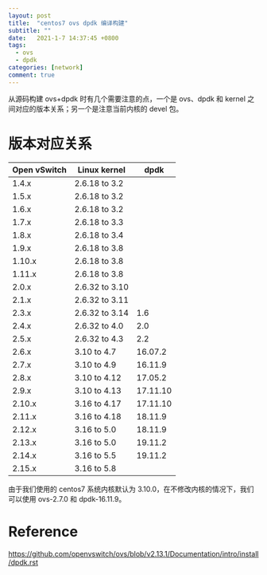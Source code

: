```yaml
---
layout: post
title:  "centos7 ovs dpdk 编译构建"
subtitle: ""
date:   2021-1-7 14:37:45 +0800
tags:
  - ovs
  - dpdk
categories: [network]
comment: true
---
```


从源码构建 ovs+dpdk 时有几个需要注意的点，一个是 ovs、dpdk 和 kernel 之间对应的版本关系；另一个是注意当前内核的 devel 包。

# 版本对应关系

| Open vSwitch | Linux kernel   | dpdk     |
| ------------ | -------------- | -------- |
| 1.4.x        | 2.6.18 to 3.2  |          |
| 1.5.x        | 2.6.18 to 3.2  |          |
| 1.6.x        | 2.6.18 to 3.2  |          |
| 1.7.x        | 2.6.18 to 3.3  |          |
| 1.8.x        | 2.6.18 to 3.4  |          |
| 1.9.x        | 2.6.18 to 3.8  |          |
| 1.10.x       | 2.6.18 to 3.8  |          |
| 1.11.x       | 2.6.18 to 3.8  |          |
| 2.0.x        | 2.6.32 to 3.10 |          |
| 2.1.x        | 2.6.32 to 3.11 |          |
| 2.3.x        | 2.6.32 to 3.14 | 1.6      |
| 2.4.x        | 2.6.32 to 4.0  | 2.0      |
| 2.5.x        | 2.6.32 to 4.3  | 2.2      |
| 2.6.x        | 3.10 to 4.7    | 16.07.2  |
| 2.7.x        | 3.10 to 4.9    | 16.11.9  |
| 2.8.x        | 3.10 to 4.12   | 17.05.2  |
| 2.9.x        | 3.10 to 4.13   | 17.11.10 |
| 2.10.x       | 3.16 to 4.17   | 17.11.10 |
| 2.11.x       | 3.16 to 4.18   | 18.11.9  |
| 2.12.x       | 3.16 to 5.0    | 18.11.9  |
| 2.13.x       | 3.16 to 5.0    | 19.11.2  |
| 2.14.x       | 3.16 to 5.5    | 19.11.2  |
| 2.15.x       | 3.16 to 5.8    |          |

由于我们使用的 centos7 系统内核默认为 3.10.0，在不修改内核的情况下，我们可以使用 ovs-2.7.0 和 dpdk-16.11.9。

# Reference

https://github.com/openvswitch/ovs/blob/v2.13.1/Documentation/intro/install/dpdk.rst